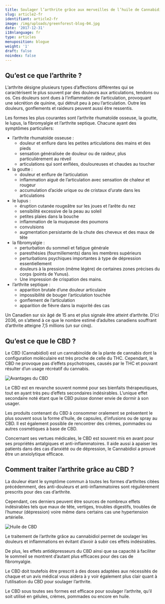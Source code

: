 ```yaml
---
title: Soulager l’arthrite grâce aux merveilles de l’huile de Cannabidiol (CBD)
slug: article2-fr
identifiant: article2-fr
image: /img/uploads/greenforest-blog-04.jpg
date: '2017-12-31'
i18nlanguage: fr
type: articles
menuposition: blogue
weight: '1'
draft: false
noindex: false
---
```

## Qu’est ce que l’arthrite ?

L’arthrite désigne plusieurs types d’affections différentes qui se caractérisent le plus souvent par des douleurs aux articulations, tendons ou os. Ces douleurs sont dues à l’inflammation de l’articulation, provoquant une sécrétion de quinine, qui détruit peu à peu l’articulation. Outre les douleurs, gonflements et raideurs peuvent aussi être ressentis.

Les formes les plus courantes sont l’arthrite rhumatoïde osseuse, la goutte, le lupus, la fibromyalgie et l’arthrite septique. Chacune ayant des symptômes particuliers:

* l’arthrite rhumatoïde osseuse :
  * douleur et enflure dans les petites articulations des mains et des pieds
  * sensation généralisée de douleur ou de raideur, plus particulièrement au réveil
  * articulations qui sont enflées, douloureuses et chaudes au toucher
* la goutte :
  * douleur et enflure de l’articulation
  * inflammation aiguë de l’articulation avec sensation de chaleur et rougeur
  * accumulation d’acide urique ou de cristaux d’urate dans les articulations
* le lupus : 
  * éruption cutanée rougeâtre sur les joues et l’arête du nez
  * sensibilité excessive de la peau au soleil
  * petites plaies dans la bouche
  * inflammation de la muqueuse des poumons
  * convulsions
  * augmentation persistante de la chute des cheveux et des maux de tête
* la fibromyalgie :
  * perturbation du sommeil et fatigue générale
  * paresthésies (fourmillements) dans les membres supérieurs
  * perturbations psychiques importantes à type de dépression essentiellement
  * douleurs à la pression (même légère) de certaines zones précises du corps (points de Yunus).
  * Une impression de crispation des mains.
* l’arthrite septique :
  * apparition brutale d’une douleur articulaire
  * impossibilité de bouger l’articulation touchée
  * gonflement de l’articulation
  * apparition de fièvre dans la majorité des cas

Un Canadien sur six âgé de 15 ans et plus signale être atteint d’arthrite. D’ici 2036, on s’attend à ce que le nombre estimé d’adultes canadiens souffrant d’arthrite atteigne 7,5 millions (un sur cinq).

## Qu’est ce que le CBD ?

Le CBD (Cannabidiol) est un cannabinoïde de la plante de cannabis dont la configuration moléculaire est très proche de celle du THC. Cependant, le CBD ne provoque pas d’effets psychotropes, causés par le THC et pouvant résulter d’un usage récréatif du cannabis.

![Avantages du CBD](/img/uploads/greenforest-blog-05.jpg)

Le CBD est en revanche souvent nommé pour ses bienfaits thérapeutiques, tout en ayant très peu d’effets secondaires indésirables. L’unique effet secondaire noté étant que le CBD puisse donner envie de dormir à son usager.

Les produits contenant du CBD à consommer oralement se présentent le plus souvent sous la forme d’huile, de capsules, d’infusions ou de spray au CBD. Il est également possible de rencontrer des crèmes, pommades ou autres cosmétiques à base de CBD.

Concernant ses vertues médicales, le CBD est souvent mis en avant pour ses propriétés antalgiques et anti-inflammatoires. Il aide aussi à apaiser les patients dans des cas d’anxiété ou de dépression, le Cannabidiol a prouvé être un anxiolytique efficace.

## Comment traiter l’arthrite grâce au CBD ?

La douleur étant le symptôme commun à toutes les formes d’arthrites citées précédemment, des anti-douleurs et anti-inflammatoires sont régulièrement prescrits pour des cas d’arthrite.  

Cependant, ces derniers peuvent être sources de nombreux effets indésirables tels que maux de tête, vertiges, troubles digestifs, troubles de l’humeur (dépression) voire même dans certains cas une hypertension artérielle.

![Huile de CBD](/img/uploads/greenforest-blog-01.jpg)

Le traitement de l’arthrite grâce au cannabidiol permet de soulager les douleurs et inflammations en évitant d’avoir à subir ces effets indésirables.

De plus, les effets antidépresseurs du CBD ainsi que sa capacité à faciliter le sommeil se montrent d’autant plus efficaces pour des cas de fibromyalgie.

Le CBD doit toutefois être prescrit à des doses adaptées aux nécessités de chaque et un avis médical vous aidera à y voir également plus clair quant à l’utilisation du CBD pour soulager l’arthrite. 

Le CBD sous toutes ses formes est efficace pour soulager l’arthrite, qu’il soit utilisé en gélules, crèmes, pommades ou encore en huile.
